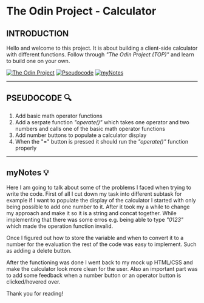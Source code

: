# The Odin Project - Calculator

## INTRODUCTION

Hello and welcome to this project. It is about building a client-side calculator with different functions.
Follow through _"The Odin Project (TOP)"_ and learn to build one on your own.

[![The Odin Project](https://img.shields.io/badge/TOP-Link-blue)](https://www.theodinproject.com/)
[![Pseudocode](https://img.shields.io/badge/CODE-Pseudocode-orange)](#pseudocode-mag)
[![myNotes](https://img.shields.io/badge/CODE-myNotes-orange)](#mynotes-bulb)

---

## PSEUDOCODE :mag:

1. Add basic math operator functions
2. Add a serpate function _"operate()"_ which takes one operator and two numbers and calls one of the basic math operator functions
3. Add number buttons to populate a calculator display
4. When the "=" button is pressed it should run the _"operate()"_ function properly

---

## myNotes :bulb:

Here I am going to talk about some of the problems I faced when trying to write the code. First of all I cut down
my task into different subtask for example if I want to populate the display of the calculator I started with only being possible
to add one number to it. After it took my a while to change my approach and make it so it is a string and concat together.
While implementing that there was some erros e.g. being able to type _"0123"_ which made the operation function invalid.

Once I figured out how to store the variable and when to convert it to a number for the evaluation the rest of the code was easy to implement.
Such as adding a delete button.

After the functioning was done I went back to my mock up HTML/CSS and make the calculator look more clean for the user. Also an important part
was to add some feedback when a number button or an operator button is clicked/hovered over.

Thank you for reading!
